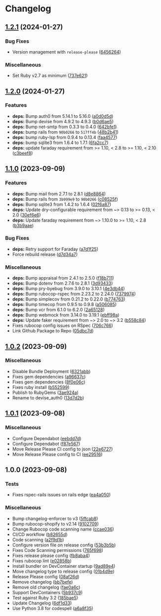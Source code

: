 # Changelog

## [1.2.1](https://github.com/itsmechlark/devise_auth0/compare/v1.2.0...v1.2.1) (2024-01-27)


### Bug Fixes

* Version management with `release-please` ([6456264](https://github.com/itsmechlark/devise_auth0/commit/645626424a252cdd121e351de0c0f74704bd240e))


### Miscellaneous

* Set Ruby v2.7 as minimum ([737e621](https://github.com/itsmechlark/devise_auth0/commit/737e621314072c888198d739af1165a79946fd70))

## [1.2.0](https://github.com/itsmechlark/devise_auth0/compare/v1.1.0...v1.2.0) (2024-01-27)


### Features

* **deps:** Bump auth0 from 5.14.1 to 5.16.0 ([a0d0d5d](https://github.com/itsmechlark/devise_auth0/commit/a0d0d5df8b371e1a02b33839a7440dcad1dc2bc6))
* **deps:** Bump devise from 4.9.2 to 4.9.3 ([b0d6ae5](https://github.com/itsmechlark/devise_auth0/commit/b0d6ae5f41e5893739cd20e3513b151b43d2bb29))
* **deps:** Bump net-smtp from 0.3.3 to 0.4.0 ([642bfe1](https://github.com/itsmechlark/devise_auth0/commit/642bfe12fb6cfdf6e5934b5e8cf5c15091037802))
* **deps:** bump rails from `90b0266` to `517ff4b` ([48b2b41](https://github.com/itsmechlark/devise_auth0/commit/48b2b415d24f777f6470ecdb29af502820ab8a2d))
* **deps:** bump ruby-lsp from 0.9.4 to 0.13.4 ([faa4577](https://github.com/itsmechlark/devise_auth0/commit/faa457770dec68ecebfa7c433dc5d8d0f4e2e406))
* **deps:** bump sqlite3 from 1.6.4 to 1.7.1 ([6fa2cc7](https://github.com/itsmechlark/devise_auth0/commit/6fa2cc76410a9b7dd9e812d1ac9b6f250f0d9747))
* **deps:** update faraday requirement from &gt;= 1.10, &lt; 2.8 to >= 1.10, < 2.10 ([c3beef8](https://github.com/itsmechlark/devise_auth0/commit/c3beef86fd80232b28d6173a3fd50174d121b434))

## [1.1.0](https://github.com/itsmechlark/devise_auth0/compare/v1.0.2...v1.1.0) (2023-09-09)


### Features

* **deps:** Bump mail from 2.7.1 to 2.8.1 ([d8e8864](https://github.com/itsmechlark/devise_auth0/commit/d8e8864262f740c8a03e84b6a785fe510b3b12c4))
* **deps:** Bump rails from `3b999e9` to `90b0266` ([c08525f](https://github.com/itsmechlark/devise_auth0/commit/c08525ffe74afffc8f94bb3152a906da3528509c))
* **deps:** Bump sqlite3 from 1.4.2 to 1.6.4 ([02f6a87](https://github.com/itsmechlark/devise_auth0/commit/02f6a87c58c3c60a19de883474bae693b45f9505))
* **deps:** Update dry-configurable requirement from ~&gt; 0.13 to >= 0.13, &lt; 2.0 ([30ef6e6](https://github.com/itsmechlark/devise_auth0/commit/30ef6e6582e1b09e5360d553199af47ba3fdeefe))
* **deps:** Update faraday requirement from ~&gt; 1.10.0 to >= 1.10, &lt; 2.8 ([b3b9aae](https://github.com/itsmechlark/devise_auth0/commit/b3b9aae887c4518385aeb174cf953a077d02eac4))


### Bug Fixes

* **deps:** Retry support for Faraday ([a7d1f25](https://github.com/itsmechlark/devise_auth0/commit/a7d1f254987510abfa1a9451f46f948041e38bb9))
* Force rebuild release ([d7d34a7](https://github.com/itsmechlark/devise_auth0/commit/d7d34a7aa2d4de23ecc286192612385b0a76d126))


### Miscellaneous

* **deps:** Bump appraisal from 2.4.1 to 2.5.0 ([f18b711](https://github.com/itsmechlark/devise_auth0/commit/f18b71149f89fa86788695db05556737b82b2e5b))
* **deps:** Bump dotenv from 2.7.6 to 2.8.1 ([3d93433](https://github.com/itsmechlark/devise_auth0/commit/3d934339a13e738f783fdf9cb9f29dd2388c001c))
* **deps:** Bump pry-byebug from 3.9.0 to 3.10.1 ([4e3db44](https://github.com/itsmechlark/devise_auth0/commit/4e3db442ffb11502df41a3f4ca382829d3659f98))
* **deps:** Bump rubocop-rspec from 2.23.2 to 2.24.0 ([7379974](https://github.com/itsmechlark/devise_auth0/commit/7379974defcb8a7f19ede23f405604427153f483))
* **deps:** Bump simplecov from 0.21.2 to 0.22.0 ([b774763](https://github.com/itsmechlark/devise_auth0/commit/b774763e9773306f800723570e716e56e5ab6956))
* **deps:** Bump timecop from 0.9.5 to 0.9.8 ([a506085](https://github.com/itsmechlark/devise_auth0/commit/a5060852a4cc177980c87a741f7d5bb260a83218))
* **deps:** Bump vcr from 6.1.0 to 6.2.0 ([2a65128](https://github.com/itsmechlark/devise_auth0/commit/2a65128c7c4c4ef0ceb4e374a0de4d5ed80ddac8))
* **deps:** Bump webmock from 3.14.0 to 3.19.1 ([ebff98a](https://github.com/itsmechlark/devise_auth0/commit/ebff98ade34b1fa6aa4cd0fbd5e45fa55c54e898))
* **deps:** Update faker requirement from ~&gt; 2.0 to ~> 3.2 ([b558c84](https://github.com/itsmechlark/devise_auth0/commit/b558c84573cd1e40897ed62a617340d1bcf596af))
* Fixes rubocop config issues on RSpec ([706c766](https://github.com/itsmechlark/devise_auth0/commit/706c766c9e061cb79e9e84e47cb388f438e9aeb7))
* Link Github Package to Repo ([05dbc7d](https://github.com/itsmechlark/devise_auth0/commit/05dbc7d2e7279b53d52d902fa1308379b67cf028))

## [1.0.2](https://github.com/itsmechlark/devise_auth0/compare/v1.0.1...v1.0.2) (2023-09-09)


### Miscellaneous

* Disable Bundle Deployment ([6321abb](https://github.com/itsmechlark/devise_auth0/commit/6321abb5c357fd701a328a9e329498d3c29324ad))
* Fixes gem dependencies ([a96637c](https://github.com/itsmechlark/devise_auth0/commit/a96637cbf8390b1e04ef92ab3392f7a29ed4840b))
* Fixes gem dependencies ([8f0e06c](https://github.com/itsmechlark/devise_auth0/commit/8f0e06c07e89a6ac0840bc079693ac77ef11c147))
* Fixes ruby install ([b552599](https://github.com/itsmechlark/devise_auth0/commit/b552599a46eb1e18398fea76f2906c2fc3eef82c))
* Publish to RubyGems ([3ae924a](https://github.com/itsmechlark/devise_auth0/commit/3ae924a7cb6679d03fbed69e30ba64592e853786))
* Rename to devise_auth0 ([13d7d2b](https://github.com/itsmechlark/devise_auth0/commit/13d7d2b54e7ecfb79ac5a776f9c30e1fcc0b90ba))

## [1.0.1](https://github.com/itsmechlark/devise-auth0/compare/v1.0.0...v1.0.1) (2023-09-08)


### Miscellaneous

* Configure Dependabot ([eebdd7d](https://github.com/itsmechlark/devise-auth0/commit/eebdd7d46f1521a53b712353fda0a3635d640ff4))
* Configure Dependabot ([f87e567](https://github.com/itsmechlark/devise-auth0/commit/f87e56720d2a4d113fabddde38dc173d4867c784))
* Move Release Please CI config to json ([22e6727](https://github.com/itsmechlark/devise-auth0/commit/22e672730ca2df32fd00ebdb2d4b60e14a82f1aa))
* Move Release Please config to CI ([ee29516](https://github.com/itsmechlark/devise-auth0/commit/ee29516ea8552e4e4a60e7d1faff3fc33534bbc9))

## 1.0.0 (2023-09-08)


### Tests

* Fixes rspec-rails issues on rails edge ([ea4a050](https://github.com/itsmechlark/devise-auth0/commit/ea4a050528196936960d38b29edfb36a6e6cfcf1))


### Miscellaneous

* Bump changelog-enforcer to v3 ([5ffcab8](https://github.com/itsmechlark/devise-auth0/commit/5ffcab87952644b40cf73f45bce8cb2bd82ab534))
* Bump rubocop-shopify to v2.14 ([9102709](https://github.com/itsmechlark/devise-auth0/commit/91027094bbc243ef05fb10bfe2b9da91189ca8a4))
* Change Rubocop code scanning name ([ccae036](https://github.com/itsmechlark/devise-auth0/commit/ccae036e25f8f5d3d9fe0341e81d6b5b53af2df9))
* CI/CD workflow ([b82655d](https://github.com/itsmechlark/devise-auth0/commit/b82655d9a7af844f1a62d558e65799ef796951fc))
* Code scanning ([a2f9d1b](https://github.com/itsmechlark/devise-auth0/commit/a2f9d1b98994be941abfdba41346976cb717ba5a))
* Configure version file on release config ([53b3b5b](https://github.com/itsmechlark/devise-auth0/commit/53b3b5b4b88bc52bddee7bcee4cba1e889d21eda))
* Fixes Code Scanning permissions ([765f698](https://github.com/itsmechlark/devise-auth0/commit/765f698abe70f30a16b84549bb6256c22379d0fd))
* Fixes release please config ([fb8aba4](https://github.com/itsmechlark/devise-auth0/commit/fb8aba487088409c783c7022845be9677e22dd04))
* Fixes rubocop lint ([e02858b](https://github.com/itsmechlark/devise-auth0/commit/e02858b561f3d99691524795d43ae84fd5d8b978))
* Install bundler on DevContainer startup ([9ad89e4](https://github.com/itsmechlark/devise-auth0/commit/9ad89e43b1b1a99f06250c7bdc5b6006cd505cca))
* Move changelog type to release config ([01b4d9e](https://github.com/itsmechlark/devise-auth0/commit/01b4d9e02c981a3adc6c69fd64e9331838c3f618))
* Release Please config ([08af26d](https://github.com/itsmechlark/devise-auth0/commit/08af26d4002d3e89cb210cabd89ea768039193bc))
* Remove changelog ([bb7befe](https://github.com/itsmechlark/devise-auth0/commit/bb7befec90baad2c9f6f4671cb830a9e42491e11))
* Remove old changelog ([fae0a6c](https://github.com/itsmechlark/devise-auth0/commit/fae0a6cdad32a043c53820c78277df2c6acc872a))
* Support DevContainers ([5b937c9](https://github.com/itsmechlark/devise-auth0/commit/5b937c9696fea630eabaa9f4d745e4c64418e753))
* Test against Ruby 3.2 ([185bae5](https://github.com/itsmechlark/devise-auth0/commit/185bae5d12b17409e6ed62d0aa7be9870ca9c424))
* Update Changelog ([6df1d33](https://github.com/itsmechlark/devise-auth0/commit/6df1d33cf6810b752efc5bc4bf6d3f8691117847))
* Use Python 3.8 for codespell ([a6a8f35](https://github.com/itsmechlark/devise-auth0/commit/a6a8f3556ae54dd1ed0608eaa431772ef2ff1977))
